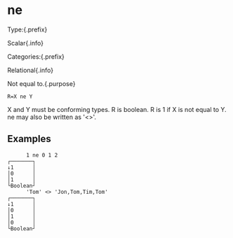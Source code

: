 # ne

Type:{.prefix}

Scalar{.info}

Categories:{.prefix}

Relational{.info}

Not equal to.{.purpose}

~~~
R=X ne Y
~~~

X and Y must be conforming types. R is boolean. R is 1 if X is not equal to Y. ne may also be
written as '<>'.

## Examples

~~~
      1 ne 0 1 2
┌───────┐
↓1      │
│0      │
│1      │
└Boolean┘
      'Tom' <> 'Jon,Tom,Tim,Tom'
┌───────┐
↓1      │
│0      │
│1      │
│0      │
└Boolean┘
~~~

